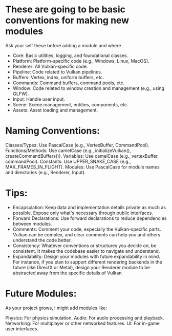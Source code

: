# These are going to be basic conventions for making new modules 

Ask your self these before adding a module and where 


- Core: Basic utilities, logging, and foundational classes.
- Platform: Platform-specific code (e.g., Windows, Linux, MacOS).
- Renderer: All Vulkan-specific code.
- Pipeline: Code related to Vulkan pipelines.
- Buffers: Vertex, index, uniform buffers, etc.
- Commands: Command buffers, command pools, etc.
- Window: Code related to window creation and management (e.g., using GLFW).
- Input: Handle user input.
- Scene: Scene management, entities, components, etc.
- Assets: Asset loading and management.

# Naming Conventions:
Classes/Types: Use PascalCase (e.g., VertexBuffer, CommandPool).
Functions/Methods: Use camelCase (e.g., initializeVulkan(), createCommandBuffers()).
Variables: Use camelCase (e.g., vertexBuffer, commandPool).
Constants: Use UPPER_SNAKE_CASE (e.g., MAX_FRAMES_IN_FLIGHT).
Modules: Use PascalCase for module names and directories (e.g., Renderer, Input).
# Tips:
- Encapsulation: Keep data and implementation details private as much as possible. Expose only what's necessary through public interfaces.
- Forward Declarations: Use forward declarations to reduce dependencies between modules.
- Comments: Comment your code, especially the Vulkan-specific parts. Vulkan can be complex, and clear comments can help you and others understand the code better.
- Consistency: Whatever conventions or structures you decide on, be consistent. It makes the codebase easier to navigate and understand.
- Expandability: Design your modules with future expandability in mind. For instance, if you plan to support different rendering backends in the future (like DirectX or Metal), design your Renderer module to be abstracted away from the specific details of Vulkan.
  
# Future Modules:
As your project grows, I might add modules like:

Physics: For physics simulation.
Audio: For audio processing and playback.
Networking: For multiplayer or other networked features.
UI: For in-game user interfaces.